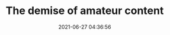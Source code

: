 ---
date: 2021-06-27 04:36:56
link:
  source: pocket
  source_url: https://getpocket.com
  text: The demise of amateur content
  url: https://www.kevin-indig.com/growth-memo/the-demise-of-amateur-content/
source: pocket
syndicated:
- type: pocket
  url: https://www.kevin-indig.com/growth-memo/the-demise-of-amateur-content/
- type: mastodon
  url: https://mastodon.technology/users/roytang/statuses/106480850216144756
- type: twitter
  url: https://twitter.com/roytang/status/1409008726015500290/
title: The demise of amateur content
---